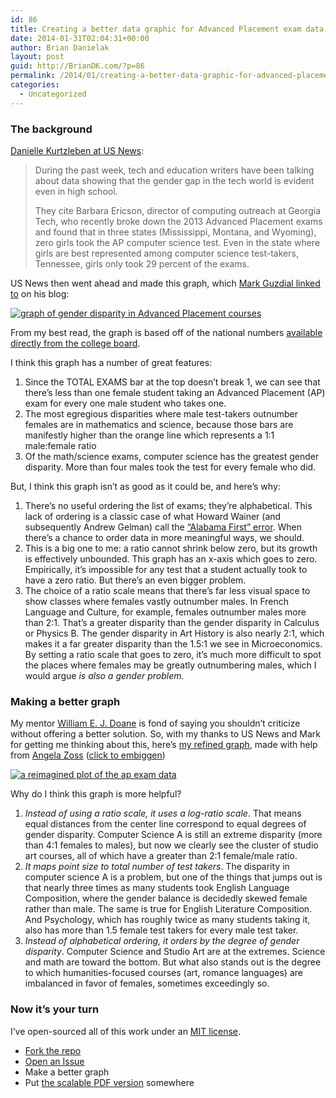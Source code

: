 ```yaml
---
id: 86
title: Creating a better data graphic for Advanced Placement exam data
date: 2014-01-31T02:04:31+00:00
author: Brian Danielak
layout: post
guid: http://BrianDK.com/?p=86
permalink: /2014/01/creating-a-better-data-graphic-for-advanced-placement-exam-data/
categories:
  - Uncategorized
---
```

### The background

[Danielle Kurtzleben at US News](http://www.usnews.com/news/blogs/data-mine/2014/01/14/ap-test-shows-wide-gender-gap-in-computer-science-physics):

> During the past week, tech and education writers have been talking about data showing that the gender gap in the tech world is evident even in high school.
> 
> They cite Barbara Ericson, director of computing outreach at Georgia Tech, who recently broke down the 2013 Advanced Placement exams and found that in three states (Mississippi, Montana, and Wyoming), zero girls took the AP computer science test. Even in the state where girls are best represented among computer science test-takers, Tennessee, girls only took 29 percent of the exams. 

US News then went ahead and made this graph, which [Mark Guzdial linked to](http://computinged.wordpress.com/2014/01/30/powerful-visualization-of-gender-skew-in-ap-cs-from-usa-today/) on his blog:

[![graph of gender disparity in Advanced Placement courses](https://raw.githubusercontent.com/briandk/ap-exam-data/a3629f3c5a334cc97792d21204f339e817e8946a/usatodaygraphic.jpeg)](https://raw.githubusercontent.com/briandk/ap-exam-data/a3629f3c5a334cc97792d21204f339e817e8946a/usatodaygraphic.jpeg)

From my best read, the graph is based off of the national numbers [available directly from the college board](http://research.collegeboard.org/programs/ap/data/participation/2013).

I think this graph has a number of great features:

  1. Since the TOTAL EXAMS bar at the top doesn&#8217;t break 1, we can see that there&#8217;s less than one female student taking an Advanced Placement (AP) exam for every one male student who takes one.
  2. The most egregious disparities where male test-takers outnumber females are in mathematics and science, because those bars are manifestly higher than the orange line which represents a 1:1 male:female ratio
  3. Of the math/science exams, computer science has the greatest gender disparity. More than four males took the test for every female who did.

But, I think this graph isn&#8217;t as good as it could be, and here&#8217;s why:

  1. There&#8217;s no useful ordering the list of exams; they&#8217;re alphabetical. This lack of ordering is a classic case of what Howard Wainer (and subsequently Andrew Gelman) call the [&#8220;Alabama First&#8221; error](http://andrewgelman.com/2008/05/08/unalphabetize/). When there&#8217;s a chance to order data in more meaningful ways, we should.
  2. This is a big one to me: a ratio cannot shrink below zero, but its growth is effectively unbounded. This graph has an x-axis which goes to zero. Empirically, it&#8217;s impossible for any test that a student actually took to have a zero ratio. But there&#8217;s an even bigger problem.
  3. The choice of a ratio scale means that there&#8217;s far less visual space to show classes where females vastly outnumber males. In French Language and Culture, for example, females outnumber males more than 2:1. That&#8217;s a greater disparity than the gender disparity in Calculus or Physics B. The gender disparity in Art History is also nearly 2:1, which makes it a far greater disparity than the 1.5:1 we see in Microeconomics. By setting a ratio scale that goes to zero, it&#8217;s much more difficult to spot the places where females may be greatly outnumbering males, which I would argue _is also a gender problem._

### Making a better graph

My mentor [William E. J. Doane](http://drdoane.com/) is fond of saying you shouldn&#8217;t criticize without offering a better solution. So, with my thanks to US News and Mark for getting me thinking about this, here&#8217;s [my refined graph](https://raw.githubusercontent.com/briandk/ap-exam-data/master/ap-exam-data.png), made with help from [Angela Zoss](http://angelazoss.com/) ([click to embiggen](https://raw.githubusercontent.com/briandk/ap-exam-data/master/ap-exam-data.png))

[![a reimagined plot of the ap exam data](https://raw.githubusercontent.com/briandk/ap-exam-data/master/ap-exam-data.png)](https://raw.githubusercontent.com/briandk/ap-exam-data/master/ap-exam-data.png)

Why do I think this graph is more helpful?

  1. _Instead of using a ratio scale, it uses a log-ratio scale_. That means equal distances from the center line correspond to equal degrees of gender disparity. Computer Science A is still an extreme disparity (more than 4:1 females to males), but now we clearly see the cluster of studio art courses, all of which have a greater than 2:1 female/male ratio. 
  2. _It maps point size to total number of test takers_. The disparity in computer science A is a problem, but one of the things that jumps out is that nearly three times as many students took English Language Composition, where the gender balance is decidedly skewed female rather than male. The same is true for English Literature Composition. And Psychology, which has roughly twice as many students taking it, also has more than 1.5 female test takers for every male test taker.
  3. _Instead of alphabetical ordering, it orders by the degree of gender disparity_. Computer Science and Studio Art are at the extremes. Science and math are toward the bottom. But what also stands out is the degree to which humanities-focused courses (art, romance languages) are imbalanced in favor of females, sometimes exceedingly so.

### Now it&#8217;s your turn

I&#8217;ve open-sourced all of this work under an [MIT license](http://choosealicense.com/).

  * [Fork the repo](https://github.com/briandk/ap-exam-data)
  * [Open an Issue](https://github.com/briandk/ap-exam-data/issues/new)
  * Make a better graph
  * Put [the scalable PDF version](https://github.com/briandk/ap-exam-data/raw/master/ap-exam-data.pdf) somewhere